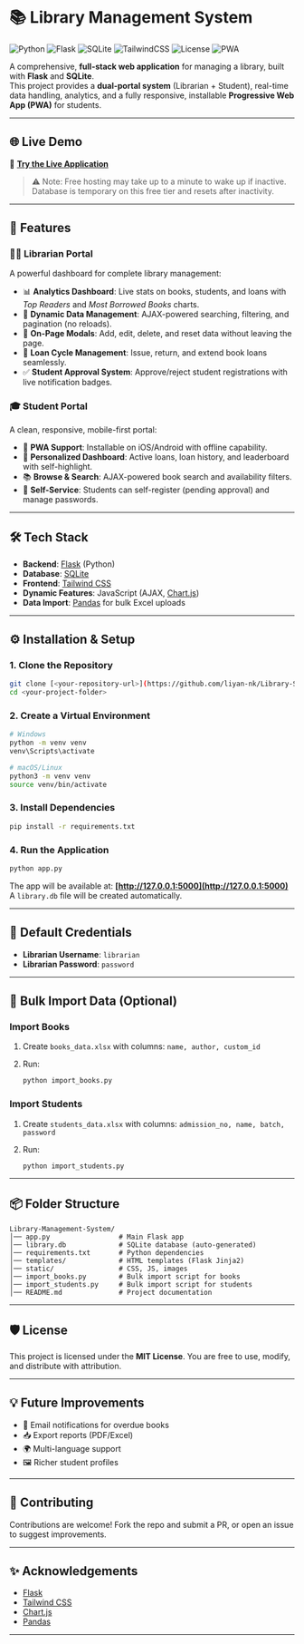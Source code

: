 # 📚 Library Management System

![Python](https://img.shields.io/badge/Python-3.9%2B-blue?logo=python)
![Flask](https://img.shields.io/badge/Flask-2.0+-lightgrey?logo=flask)
![SQLite](https://img.shields.io/badge/SQLite-Database-blue?logo=sqlite)
![TailwindCSS](https://img.shields.io/badge/TailwindCSS-Frontend-38B2AC?logo=tailwind-css)
![License](https://img.shields.io/badge/License-MIT-green)
![PWA](https://img.shields.io/badge/PWA-Supported-orange?logo=pwa)

A comprehensive, **full-stack web application** for managing a library, built with **Flask** and **SQLite**.  
This project provides a **dual-portal system** (Librarian + Student), real-time data handling, analytics, and a fully responsive, installable **Progressive Web App (PWA)** for students.

---

## 🌐 Live Demo
🔗 **[Try the Live Application](https://library-system-demo.onrender.com/)**  

> ⚠️ Note: Free hosting may take up to a minute to wake up if inactive.  
> Database is temporary on this free tier and resets after inactivity.

---

## 🚀 Features

### 🧑‍💻 Librarian Portal
A powerful dashboard for complete library management:
- 📊 **Analytics Dashboard**: Live stats on books, students, and loans with *Top Readers* and *Most Borrowed Books* charts.  
- 🔎 **Dynamic Data Management**: AJAX-powered searching, filtering, and pagination (no reloads).  
- 📝 **On-Page Modals**: Add, edit, delete, and reset data without leaving the page.  
- 🔄 **Loan Cycle Management**: Issue, return, and extend book loans seamlessly.  
- ✅ **Student Approval System**: Approve/reject student registrations with live notification badges.  

### 🎓 Student Portal
A clean, responsive, mobile-first portal:
- 📱 **PWA Support**: Installable on iOS/Android with offline capability.  
- 🧑 **Personalized Dashboard**: Active loans, loan history, and leaderboard with self-highlight.  
- 📚 **Browse & Search**: AJAX-powered book search and availability filters.  
- 🔐 **Self-Service**: Students can self-register (pending approval) and manage passwords.  

---

## 🛠️ Tech Stack

- **Backend**: [Flask](https://flask.palletsprojects.com/) (Python)  
- **Database**: [SQLite](https://www.sqlite.org/)  
- **Frontend**: [Tailwind CSS](https://tailwindcss.com/)  
- **Dynamic Features**: JavaScript (AJAX, [Chart.js](https://www.chartjs.org/))  
- **Data Import**: [Pandas](https://pandas.pydata.org/) for bulk Excel uploads  

---

## ⚙️ Installation & Setup

### 1. Clone the Repository
```bash
git clone [<your-repository-url>](https://github.com/liyan-nk/Library-System)
cd <your-project-folder>
````

### 2. Create a Virtual Environment

```bash
# Windows
python -m venv venv
venv\Scripts\activate

# macOS/Linux
python3 -m venv venv
source venv/bin/activate
```

### 3. Install Dependencies

```bash
pip install -r requirements.txt
```

### 4. Run the Application

```bash
python app.py
```

The app will be available at: **[http://127.0.0.1:5000](http://127.0.0.1:5000)**
A `library.db` file will be created automatically.

---

## 🔑 Default Credentials

* **Librarian Username**: `librarian`
* **Librarian Password**: `password`

---

## 📂 Bulk Import Data (Optional)

### Import Books

1. Create `books_data.xlsx` with columns:
   `name, author, custom_id`
2. Run:

   ```bash
   python import_books.py
   ```

### Import Students

1. Create `students_data.xlsx` with columns:
   `admission_no, name, batch, password`
2. Run:

   ```bash
   python import_students.py
   ```

---

## 📦 Folder Structure

```
Library-Management-System/
│── app.py                 # Main Flask app
│── library.db             # SQLite database (auto-generated)
│── requirements.txt       # Python dependencies
│── templates/             # HTML templates (Flask Jinja2)
│── static/                # CSS, JS, images
│── import_books.py        # Bulk import script for books
│── import_students.py     # Bulk import script for students
│── README.md              # Project documentation
```

---

## 🛡️ License

This project is licensed under the **MIT License**.
You are free to use, modify, and distribute with attribution.

---

## 💡 Future Improvements

* 🔔 Email notifications for overdue books
* 📥 Export reports (PDF/Excel)
* 🌍 Multi-language support
* 🖼️ Richer student profiles

---

## 🤝 Contributing

Contributions are welcome!
Fork the repo and submit a PR, or open an issue to suggest improvements.

---

## ✨ Acknowledgements

* [Flask](https://flask.palletsprojects.com/)
* [Tailwind CSS](https://tailwindcss.com/)
* [Chart.js](https://www.chartjs.org/)
* [Pandas](https://pandas.pydata.org/)

---
